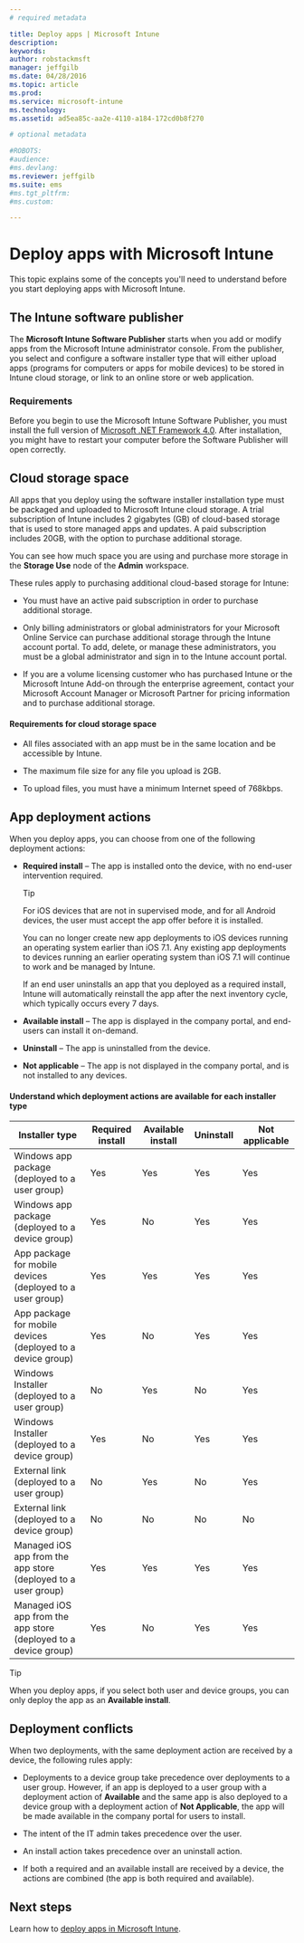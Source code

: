 ```yaml
---
# required metadata

title: Deploy apps | Microsoft Intune
description:
keywords:
author: robstackmsft
manager: jeffgilb
ms.date: 04/28/2016
ms.topic: article
ms.prod:
ms.service: microsoft-intune
ms.technology:
ms.assetid: ad5ea85c-aa2e-4110-a184-172cd0b8f270

# optional metadata

#ROBOTS:
#audience:
#ms.devlang:
ms.reviewer: jeffgilb
ms.suite: ems
#ms.tgt_pltfrm:
#ms.custom:

---
```


# Deploy apps with Microsoft Intune

This topic explains some of the concepts you'll need to understand before you start deploying apps with Microsoft Intune.

## The Intune software publisher
The **Microsoft Intune Software Publisher** starts when you add or modify apps from the Microsoft Intune administrator console. From the publisher, you select and configure a software installer type that will either upload apps (programs for computers or apps for mobile devices) to be stored in Intune cloud storage, or link to an online store or web application.

### Requirements
Before you begin to use the Microsoft Intune Software Publisher, you must install the full version of [Microsoft .NET Framework 4.0](https://www.microsoft.com/download/details.aspx?id=17851). After installation, you might have to restart your computer before the Software Publisher will open correctly.

## Cloud storage space
All apps that you deploy using the software installer installation type must be packaged and uploaded to Microsoft Intune cloud storage. A trial subscription of Intune includes 2 gigabytes (GB) of cloud-based storage that is used to store managed apps and updates. A paid subscription includes 20GB, with the option to purchase additional storage.

You can see how much space you are using and purchase more storage in the **Storage Use** node of the **Admin** workspace.

These rules apply to purchasing additional cloud-based storage for Intune:

-   You must have an active paid subscription in order to purchase additional storage.

-   Only billing administrators or global administrators for your Microsoft Online Service can purchase additional storage through the Intune account portal. To add, delete, or manage these administrators, you must be a global administrator and sign in to the Intune account portal.

-   If you are a volume licensing customer who has purchased Intune or the Microsoft Intune Add-on through the enterprise agreement, contact your Microsoft Account Manager or Microsoft Partner for pricing information and to purchase additional storage.

#### Requirements for cloud storage space

-   All files associated with an app must be in the same location and be accessible by Intune.

-   The maximum file size for any file you upload is 2GB.

-   To upload files, you must have a minimum Internet speed of 768kbps.

## App deployment actions
When you deploy apps, you can choose from one of the following deployment actions:

-   **Required install** – The app is installed onto the device, with no end-user intervention required.

    > [!TIP]
    > For iOS devices that are not in supervised mode, and for all Android devices, the user must accept the app offer before it is installed.
    >
    > You can no longer create new app deployments to iOS devices running an operating system earlier than iOS 7.1. Any existing app deployments to devices running an earlier operating system than iOS 7.1 will continue to work and be managed by Intune.
    > 
	>  If an end user uninstalls an app that you deployed as a required install, Intune will automatically reinstall the app after the next inventory cycle, which typically occurs every 7 days.

-   **Available install** – The app is displayed in the company portal, and end-users can install it on-demand.

-   **Uninstall** – The app is uninstalled from the device.

-   **Not applicable** – The app is not displayed in the company portal, and is not installed to any devices.

#### Understand which deployment actions are available for each installer type

|Installer type|Required install|Available install|Uninstall|Not applicable|
|------------------|--------------------|---------------------|-------------|------------------|
|Windows app package (deployed to a user group)|Yes|Yes|Yes|Yes|
|Windows app package (deployed to a device group)|Yes|No|Yes|Yes|
|App package for mobile devices (deployed to a user group)|Yes|Yes|Yes|Yes|
|App package for mobile devices (deployed to a device group)|Yes|No|Yes|Yes|
|Windows Installer (deployed to a user group)|No|Yes|No|Yes|
|Windows Installer (deployed to a device group)|Yes|No|Yes|Yes|
|External link (deployed to a user group)|No|Yes|No|Yes|
|External link (deployed to a device group)|No|No|No|No|
|Managed iOS app from the app store (deployed to a user group)|Yes|Yes|Yes|Yes|
|Managed iOS app from the app store (deployed to a device group)|Yes|No|Yes|Yes|
> [!TIP]
> When you deploy apps, if you select both user and device groups, you can only deploy the app as an **Available install**.

## Deployment conflicts
When two deployments, with the same deployment action are received by a device, the following rules apply:

-   Deployments to a device group take precedence over deployments to a user group. However, if an app is deployed to a user group with a deployment action of **Available** and the same app is also deployed to a device group with a deployment action of **Not Applicable**, the app will be made available in the company portal for users to install.

-   The intent of the IT admin takes precedence over the user.

-   An install action takes precedence over an uninstall action.

-   If both a required and an available install are received by a device, the actions are combined (the app is both required and available).


## Next steps

Learn how to [deploy apps in Microsoft Intune](deploy-apps-in-microsoft-intune.md).